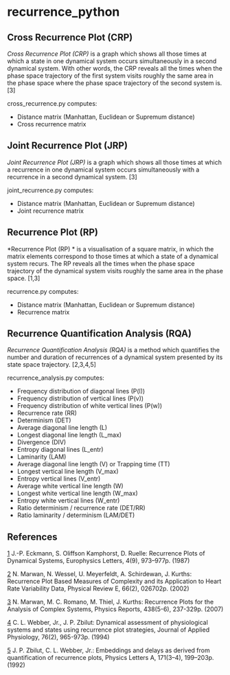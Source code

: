 # recurrence_python

## Cross Recurrence Plot (CRP)

*Cross Recurrence Plot (CRP)* is a graph which shows all those times at which a state in one dynamical system occurs simultaneously in a second dynamical system. With other words, the CRP reveals all the times when the phase space trajectory of the first system visits roughly the same area in the phase space where the phase space trajectory of the second system is. [3]

cross_recurrence.py computes:
  * Distance matrix (Manhattan, Euclidean or Supremum distance)
  * Cross recurrence matrix


## Joint Recurrence Plot (JRP)

*Joint Recurrence Plot (JRP)* is a graph which shows all those times at which a recurrence in one dynamical system occurs simultaneously with a recurrence in a second dynamical system. [3]

joint_recurrence.py computes:
  * Distance matrix (Manhattan, Euclidean or Supremum distance)
  * Joint recurrence matrix


## Recurrence Plot (RP)

*Recurrence Plot (RP) * is a visualisation of a square matrix, in which the matrix elements correspond to those times at which a state of a dynamical system recurs. The RP reveals all the times when the phase space trajectory of the dynamical system visits roughly the same area in the phase space. [1,3]

recurrence.py computes:
  * Distance matrix (Manhattan, Euclidean or Supremum distance)
  * Recurrence matrix


## Recurrence Quantification Analysis (RQA)

*Recurrence Quantification Analysis (RQA)* is a method which quantifies the number and duration of recurrences of a dynamical system presented by its state space trajectory. [2,3,4,5]

recurrence_analysis.py computes:
* Frequency distribution of diagonal lines (P(l))
* Frequency distribution of vertical lines (P(v))
* Frequency distribution of white vertical lines (P(w)) 
* Recurrence rate (RR)
* Determinism (DET)
* Average diagonal line length (L)
* Longest diagonal line length (L_max)
* Divergence (DIV)
* Entropy diagonal lines (L_entr)
* Laminarity (LAM)
* Average diagonal line length (V) or Trapping time (TT)
* Longest vertical line length (V_max)
* Entropy vertical lines (V_entr)
* Average white vertical line length (W)
* Longest white vertical line length (W_max)
* Entropy white vertical lines (W_entr)
* Ratio determinism / recurrence rate (DET/RR)
* Ratio laminarity / determinism (LAM/DET)


## References

[1](https://www.doi.org/10.1209/0295-5075/4/9/004) J.-P. Eckmann, S. Oliffson Kamphorst, D. Ruelle: Recurrence Plots of Dynamical Systems, Europhysics Letters, 4(9), 973–977p. (1987)

[2](https://www.doi.org/10.1103/PhysRevE.66.026702) N. Marwan, N. Wessel, U. Meyerfeldt, A. Schirdewan, J. Kurths: Recurrence Plot Based Measures of Complexity and its Application to Heart Rate Variability Data, Physical Review E, 66(2), 026702p. (2002)

[3](http://www.recurrence-plot.tk) N. Marwan, M. C. Romano, M. Thiel, J. Kurths: Recurrence Plots for the Analysis of Complex Systems, Physics Reports, 438(5-6), 237-329p. (2007)

[4](https://www.doi.org/10.1152/jappl.1994.76.2.965) C. L. Webber, Jr., J. P. Zbilut: Dynamical assessment of physiological systems and states using recurrence plot strategies, Journal of Applied Physiology, 76(2), 965-973p. (1994)

[5](https://www.doi.org/10.1016/0375-9601(92)90426-M) J. P. Zbilut, C. L. Webber, Jr.: Embeddings and delays as derived from quantification of recurrence plots, Physics Letters A, 171(3–4), 199–203p. (1992)
